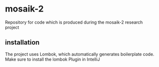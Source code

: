 # mosaik-2
Repository for code which is produced during the mosaik-2 research project

## installation
The project uses Lombok, which automatically generates boilerplate code. Make sure to install the lombok Plugin in IntelliJ
